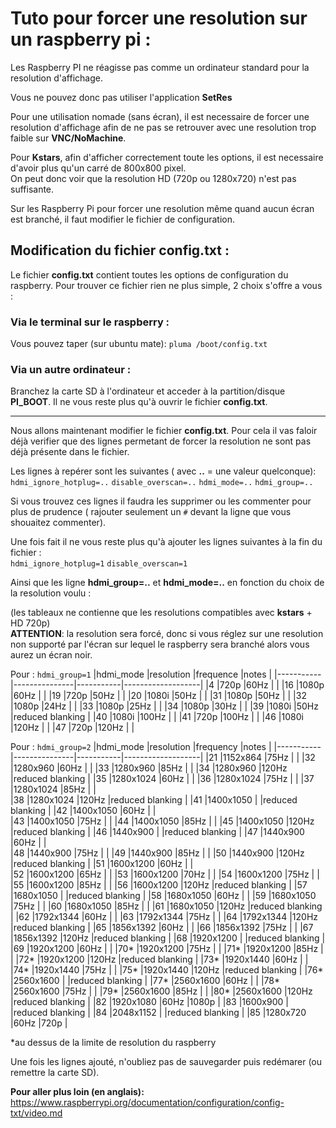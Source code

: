 # Tuto pour forcer une resolution sur un raspberry pi :

Les Raspberry PI ne réagisse pas comme un ordinateur standard pour la resolution 
d'affichage.

Vous ne pouvez donc pas utiliser l'application **SetRes**

Pour une utilisation nomade (sans écran), il est necessaire de forcer 
une resolution d'affichage afin de ne pas se retrouver avec une resolution trop 
faible sur **VNC/NoMachine**.  

Pour **Kstars**, afin d'afficher correctement toute les options, il est necessaire 
d'avoir plus qu'un carré de 800x800 pixel.  
On peut donc voir que la resolution HD (720p ou 1280x720) n'est pas suffisante.

Sur les Raspberry Pi pour forcer une resolution même quand aucun écran est branché, 
il faut modifier le fichier de configuration.

## Modification du fichier config.txt :

Le fichier **config.txt** contient toutes les options de configuration du raspberry.
Pour trouver ce fichier rien ne plus simple, 2 choix s'offre a vous :

### Via le terminal sur le raspberry :

Vous pouvez taper (sur ubuntu mate): `pluma /boot/config.txt`

### Via un autre ordinateur :

Branchez la carte SD à l'ordinateur et acceder à la partition/disque **PI_BOOT**.
Il ne vous reste plus qu'à ouvrir le fichier **config.txt**.

-----------------------

Nous allons maintenant modifier le fichier **config.txt**. 
Pour cela il vas faloir déjà verifier que des lignes permetant de forcer 
la resolution ne sont pas déjà présente dans le fichier.

Les lignes à repérer sont les suivantes ( avec **..** = une valeur quelconque):   
`hdmi_ignore_hotplug=..`
`disable_overscan=..`
`hdmi_mode=..`
`hdmi_group=..`
   
Si vous trouvez ces lignes il faudra les supprimer ou les commenter pour plus de 
prudence ( rajouter seulement un `#` devant la ligne que vous shouaitez commenter).

Une fois fait il ne vous reste plus qu'à ajouter les lignes suivantes à la fin du fichier :   
`hdmi_ignore_hotplug=1`
`disable_overscan=1`

Ainsi que les ligne **hdmi_group=..** et **hdmi_mode=..** en fonction du choix de la resolution voulu : 

(les tableaux ne contienne que les resolutions compatibles avec **kstars** + HD 720p)   
**ATTENTION**: la resolution sera forcé, donc si vous réglez sur une resolution 
non supporté par l'écran sur lequel le raspberry sera branché alors vous aurez un écran noir. 

Pour :
`hdmi_group=1`
|hdmi_mode 	|resolution 	|frequence 	|notes              |
|-----------|---------------|-----------|-------------------|
|4      	|720p       	|60Hz 	    |                   |
|16     	|1080p      	|60Hz    	|                   |
|19     	|720p 	        |50Hz   	|                   |
|20     	|1080i      	|50Hz   	|                   |
|31     	|1080p      	|50Hz    	|                   |
|32     	|1080p      	|24Hz   	|                   |
|33     	|1080p      	|25Hz   	|                   |
|34     	|1080p      	|30Hz   	|                   |
|39     	|1080i      	|50Hz    	|reduced blanking   |
|40     	|1080i      	|100Hz   	|                   |
|41     	|720p       	|100Hz 	    |                   |
|46     	|1080i      	|120Hz  	|                   |
|47     	|720p       	|120Hz  	|                   |

Pour :
`hdmi_group=2`
|hdmi_mode 	|resolution 	|frequency 	|notes	            |
|-----------|---------------|-----------|-------------------|
|21 	    |1152x864 	    |75Hz 	    |                   |
|32     	|1280x960    	|60Hz   	|                   |
|33     	|1280x960   	|85Hz   	|                   |
|34     	|1280x960   	|120Hz  	|reduced blanking   |
|35     	|1280x1024   	|60Hz   	|                   |
|36     	|1280x1024 	    |75Hz       |                   |
|37     	|1280x1024  	|85Hz       |                   |	
|38     	|1280x1024  	|120Hz  	|reduced blanking   |
|41     	|1400x1050  	|	        |reduced blanking   |
|42     	|1400x1050  	|60Hz       |                   |	
|43     	|1400x1050  	|75Hz   	|                   |
|44     	|1400x1050  	|85Hz   	|                   |
|45     	|1400x1050  	|120Hz   	|reduced blanking   |
|46     	|1440x900   	|       	|reduced blanking   |
|47     	|1440x900   	|60Hz       |                   |	
|48     	|1440x900   	|75Hz   	|                   |
|49     	|1440x900   	|85Hz   	|                   |
|50     	|1440x900   	|120Hz  	|reduced blanking   |
|51     	|1600x1200   	|60Hz       |                   |	
|52      	|1600x1200  	|65Hz   	|                   |
|53     	|1600x1200  	|70Hz    	|                   |
|54     	|1600x1200  	|75Hz   	|                   |
|55     	|1600x1200  	|85Hz   	|                   |
|56     	|1600x1200  	|120Hz   	|reduced blanking   |
|57     	|1680x1050      |	    	|reduced blanking   |
|58     	|1680x1050  	|60Hz   	|                   |
|59     	|1680x1050  	|75Hz   	|                   |
|60     	|1680x1050  	|85Hz    	|                   |
|61     	|1680x1050  	|120Hz   	|reduced blanking   |
|62     	|1792x1344  	|60Hz   	|                   |
|63     	|1792x1344  	|75Hz   	|                   |
|64     	|1792x1344  	|120Hz   	|reduced blanking   |
|65     	|1856x1392  	|60Hz   	|                   |
|66     	|1856x1392  	|75Hz   	|                   |
|67     	|1856x1392  	|120Hz   	|reduced blanking   |
|68      	|1920x1200      |	     	|reduced blanking   |
|69     	|1920x1200  	|60Hz   	|                   |
|70*     	|1920x1200  	|75Hz   	|                   |
|71*    	|1920x1200  	|85Hz   	|                   |
|72*    	|1920x1200  	|120Hz  	|reduced blanking   |
|73*    	|1920x1440  	|60Hz   	|                   |
|74*    	|1920x1440  	|75Hz   	|                   |
|75*    	|1920x1440  	|120Hz   	|reduced blanking   |
|76*    	|2560x1600      |	    	|reduced blanking   |
|77*    	|2560x1600  	|60Hz   	|                   |
|78*    	|2560x1600  	|75Hz    	|                   |
|79*    	|2560x1600  	|85Hz   	|                   |
|80*    	|2560x1600  	|120Hz   	|reduced blanking   |
|82     	|1920x1080  	|60Hz   	|1080p              |
|83     	|1600x900   	|       	|reduced blanking   |
|84     	|2048x1152  	|	        |reduced blanking   |
|85     	|1280x720   	|60Hz   	|720p               |

*au dessus de la limite de resolution du raspberry

Une fois les lignes ajouté, n'oubliez pas de sauvegarder puis redémarer (ou remettre la carte SD).

**Pour aller plus loin (en anglais):** https://www.raspberrypi.org/documentation/configuration/config-txt/video.md
